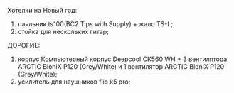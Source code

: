 Хотелки на Новый год:
1. паяльник ts100(BC2 Tips with Supply) + жало TS-I ;
2. стойка для нескольких гитар;

ДОРОГИЕ:
1. корпус Компьютерный корпус Deepcool CK560 WH + 3 вентилятора ARCTIC BioniX P120 (Grey/White) и 1 вентилятор ARCTIC BioniX P120 (Grey/White);
2. усилитель для наушников fiio k5 pro;
